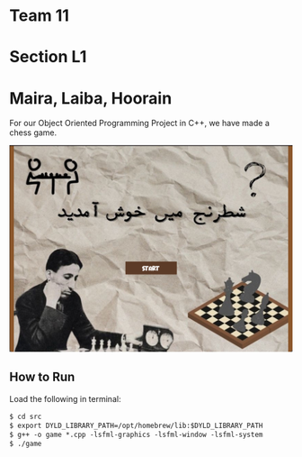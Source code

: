# Team 11
# Section L1
# Maira, Laiba, Hoorain


For our Object Oriented Programming Project in C++, we have made a chess game.

![Sample Image](welcome.png)


## How to Run

Load the following in terminal:
~~~
$ cd src
$ export DYLD_LIBRARY_PATH=/opt/homebrew/lib:$DYLD_LIBRARY_PATH
$ g++ -o game *.cpp -lsfml-graphics -lsfml-window -lsfml-system
$ ./game
~~~
